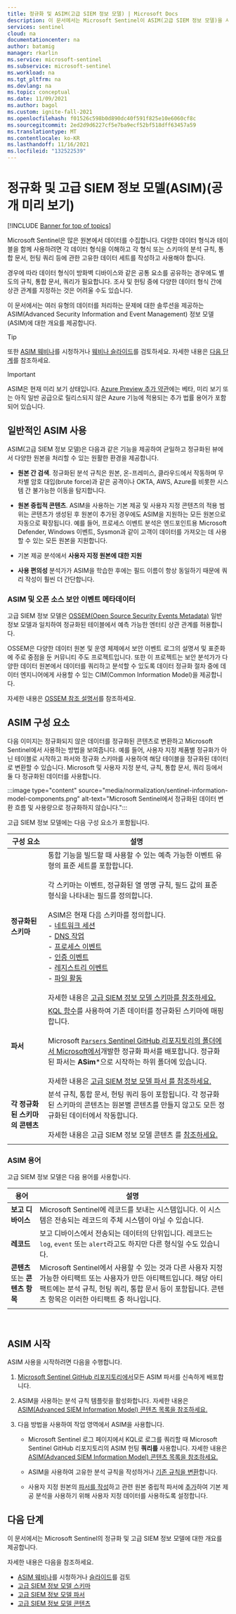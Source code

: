 ```yaml
---
title: 정규화 및 ASIM(고급 SIEM 정보 모델) | Microsoft Docs
description: 이 문서에서는 Microsoft Sentinel이 ASIM(고급 SIEM 정보 모델)을 사용하여 다양한 원본의 데이터를 정규화하는 방법을 설명합니다.
services: sentinel
cloud: na
documentationcenter: na
author: batamig
manager: rkarlin
ms.service: microsoft-sentinel
ms.subservice: microsoft-sentinel
ms.workload: na
ms.tgt_pltfrm: na
ms.devlang: na
ms.topic: conceptual
ms.date: 11/09/2021
ms.author: bagol
ms.custom: ignite-fall-2021
ms.openlocfilehash: f01526c598b0d890dc40f591f825e10e6060cf8c
ms.sourcegitcommit: 2ed2d9d6227cf5e7ba9ecf52bf518dff63457a59
ms.translationtype: MT
ms.contentlocale: ko-KR
ms.lasthandoff: 11/16/2021
ms.locfileid: "132522539"
---
```

# <a name="normalization-and-the-advanced-siem-information-model-asim-public-preview"></a>정규화 및 고급 SIEM 정보 모델(ASIM)(공개 미리 보기)

[!INCLUDE [Banner for top of topics](./includes/banner.md)]

Microsoft Sentinel은 많은 원본에서 데이터를 수집합니다. 다양한 데이터 형식과 테이블을 함께 사용하려면 각 데이터 형식을 이해하고 각 형식 또는 스키마의 분석 규칙, 통합 문서, 헌팅 쿼리 등에 관한 고유한 데이터 세트를 작성하고 사용해야 합니다.


경우에 따라 데이터 형식이 방화벽 디바이스와 같은 공통 요소를 공유하는 경우에도 별도의 규칙, 통합 문서, 쿼리가 필요합니다. 조사 및 헌팅 중에 다양한 데이터 형식 간에 상관 관계를 지정하는 것은 어려울 수도 있습니다.

이 문서에서는 여러 유형의 데이터를 처리하는 문제에 대한 솔루션을 제공하는 ASIM(Advanced Security Information and Event Management) 정보 모델(ASIM)에 대한 개요를 제공합니다.

> [!TIP]
> 또한 [ASIM 웨비나](https://www.youtube.com/watch?v=WoGD-JeC7ng)를 시청하거나 [웨비나 슬라이드](https://1drv.ms/b/s!AnEPjr8tHcNmjDY1cro08Fk3KUj-?e=murYHG)를 검토하세요. 자세한 내용은 [다음 단계](#next-steps)를 참조하세요.
>

> [!IMPORTANT]
> ASIM은 현재 미리 보기 상태입니다. [Azure Preview 추가 약관](https://azure.microsoft.com/support/legal/preview-supplemental-terms/)에는 베타, 미리 보기 또는 아직 일반 공급으로 릴리스되지 않은 Azure 기능에 적용되는 추가 법률 용어가 포함되어 있습니다.
>

## <a name="common-asim-usage"></a>일반적인 ASIM 사용

ASIM(고급 SIEM 정보 모델)은 다음과 같은 기능을 제공하여 균일하고 정규화된 뷰에서 다양한 원본을 처리할 수 있는 원활한 환경을 제공합니다.

- **원본 간 검색**. 정규화된 분석 규칙은 원본, 온-프레미스, 클라우드에서 작동하며 무차별 암호 대입(brute force)과 같은 공격이나 OKTA, AWS, Azure를 비롯한 시스템 간 불가능한 이동을 탐지합니다.

- **원본 중립적 콘텐츠**. ASIM을 사용하는 기본 제공 및 사용자 지정 콘텐츠의 적용 범위는 콘텐츠가 생성된 후 원본이 추가된 경우에도 ASIM을 지원하는 모든 원본으로 자동으로 확장됩니다. 예를 들어, 프로세스 이벤트 분석은 엔드포인트용 Microsoft Defender, Windows 이벤트, Sysmon과 같이 고객이 데이터를 가져오는 데 사용할 수 있는 모든 원본을 지원합니다.

- 기본 제공 분석에서 **사용자 지정 원본에 대한 지원**

- **사용 편의성** 분석가가 ASIM을 학습한 후에는 필드 이름이 항상 동일하기 때문에 쿼리 작성이 훨씬 더 간단합니다.

### <a name="asim-and-the-open-source-security-events-metadata"></a>ASIM 및 오픈 소스 보안 이벤트 메타데이터

고급 SIEM 정보 모델은 [OSSEM(Open Source Security Events Metadata)](https://ossemproject.com/intro.html) 일반 정보 모델과 일치하여 정규화된 테이블에서 예측 가능한 엔터티 상관 관계를 허용합니다.

OSSEM은 다양한 데이터 원본 및 운영 체제에서 보안 이벤트 로그의 설명서 및 표준화에 주로 중점을 둔 커뮤니티 주도 프로젝트입니다. 또한 이 프로젝트는 보안 분석가가 다양한 데이터 원본에서 데이터를 쿼리하고 분석할 수 있도록 데이터 정규화 절차 중에 데이터 엔지니어에게 사용할 수 있는 CIM(Common Information Model)을 제공합니다.

자세한 내용은 [OSSEM 참조 설명서](https://ossemproject.com/cdm/guidelines/entity_structure.html)를 참조하세요.

## <a name="asim-components"></a>ASIM 구성 요소

다음 이미지는 정규화되지 않은 데이터를 정규화된 콘텐츠로 변환하고 Microsoft Sentinel에서 사용하는 방법을 보여줍니다. 예를 들어, 사용자 지정 제품별 정규화가 아닌 테이블로 시작하고 파서와 정규화 스키마를 사용하여 해당 테이블을 정규화된 데이터로 변환할 수 있습니다. Microsoft 및 사용자 지정 분석, 규칙, 통합 문서, 쿼리 등에서 둘 다 정규화된 데이터를 사용합니다.

 :::image type="content" source="media/normalization/sentinel-information-model-components.png" alt-text="Microsoft Sentinel에서 정규화된 데이터 변환 흐름 및 사용량으로 정규화하지 않습니다.":::

고급 SIEM 정보 모델에는 다음 구성 요소가 포함됩니다.

|구성 요소  |설명  |
|---------|---------|
|**정규화된 스키마**     |   통합 기능을 빌드할 때 사용할 수 있는 예측 가능한 이벤트 유형의 표준 세트를 포함합니다. <br><br>각 스키마는 이벤트, 정규화된 열 명명 규칙, 필드 값의 표준 형식을 나타내는 필드를 정의합니다. <br><br> ASIM은 현재 다음 스키마를 정의합니다.<br> - [네트워크 세션](./network-normalization-schema.md)<br> - [DNS 작업](dns-normalization-schema.md)<br> - [프로세스 이벤트](process-events-normalization-schema.md)<br> - [인증 이벤트](authentication-normalization-schema.md)<br> - [레지스트리 이벤트](registry-event-normalization-schema.md)<br> - [파일 활동](file-event-normalization-schema.md)  <br><br>자세한 내용은 [고급 SIEM 정보 모델 스키마를 참조하세요.](normalization-about-schemas.md)  |
|**파서**     |  [KQL 함수](/azure/data-explorer/kusto/query/functions/user-defined-functions)를 사용하여 기존 데이터를 정규화된 스키마에 매핑합니다. <br><br>Microsoft [ `Parsers` Sentinel GitHub 리포지토리의 폴더에서 Microsoft에서](https://github.com/Azure/Azure-Sentinel/tree/master/Parsers)개발한 정규화 파서를 배포합니다. 정규화된 파서는 **ASim***으로 시작하는 하위 폴더에 있습니다.  <br><br>자세한 내용은 [고급 SIEM 정보 모델 파서 를 참조하세요.](normalization-about-parsers.md)     |
|**각 정규화된 스키마의 콘텐츠**     |    분석 규칙, 통합 문서, 헌팅 쿼리 등이 포함됩니다. 각 정규화된 스키마의 콘텐츠는 원본별 콘텐츠를 만들지 않고도 모든 정규화된 데이터에서 작동합니다. <br><br>자세한 내용은 고급 SIEM 정보 모델 콘텐츠 를 [참조하세요.](normalization-content.md)   |
| | |

### <a name="asim-terminology"></a>ASIM 용어

고급 SIEM 정보 모델은 다음 용어를 사용합니다.

|용어  |설명  |
|---------|---------|
|**보고 디바이스**     |   Microsoft Sentinel에 레코드를 보내는 시스템입니다. 이 시스템은 전송되는 레코드의 주체 시스템이 아닐 수 있습니다.      |
|**레코드**     |보고 디바이스에서 전송되는 데이터의 단위입니다. 레코드는 `log`, `event` 또는 `alert`라고도 하지만 다른 형식일 수도 있습니다.         |
|**콘텐츠** 또는 **콘텐츠 항목**     |Microsoft Sentinel에서 사용할 수 있는 것과 다른 사용자 지정 가능한 아티팩트 또는 사용자가 만든 아티팩트입니다. 해당 아티팩트에는 분석 규칙, 헌팅 쿼리, 통합 문서 등이 포함됩니다. 콘텐츠 항목은 이러한 아티팩트 중 하나입니다.|
| | |

<br>

## <a name="getting-started-with-asim"></a>ASIM 시작

ASIM 사용을 시작하려면 다음을 수행합니다.

1. [Microsoft Sentinel GitHub 리포지토리에서](https://aka.ms/AzSentinelASim)모든 ASIM 파서를 신속하게 배포합니다.

1. ASIM을 사용하는 분석 규칙 템플릿을 활성화합니다. 자세한 내용은 [ASIM(Advanced SIEM Information Model) 콘텐츠 목록을 참조하세요.](normalization-content.md#builtin)

1. 다음 방법을 사용하여 작업 영역에서 ASIM을 사용합니다.

    - Microsoft Sentinel 로그 페이지에서 KQL로 로그를 쿼리할 때 Microsoft Sentinel GitHub 리포지토리의 ASIM 헌팅 **쿼리를** 사용합니다. 자세한 내용은 [ASIM(Advanced SIEM Information Model) 콘텐츠 목록을 참조하세요.](normalization-content.md#builtin)

    - ASIM을 사용하여 고유한 분석 규칙을 작성하거나 [기존 규칙을 변환](normalization-content.md#builtin)합니다.

    - 사용자 지정 원본의 [파서를 작성](normalization-about-parsers.md)하고 관련 원본 중립적 파서에 [추가](normalization-about-parsers.md#include)하여 기본 제공 분석을 사용하기 위해 사용자 지정 데이터를 사용하도록 설정합니다.

## <a name="next-steps"></a><a name="next-steps"></a>다음 단계

이 문서에서는 Microsoft Sentinel의 정규화 및 고급 SIEM 정보 모델에 대한 개요를 제공합니다.

자세한 내용은 다음을 참조하세요.

- [ASIM 웨비나](https://www.youtube.com/watch?v=WoGD-JeC7ng)를 시청하거나 [슬라이드](https://1drv.ms/b/s!AnEPjr8tHcNmjDY1cro08Fk3KUj-?e=murYHG)를 검토
- [고급 SIEM 정보 모델 스키마](normalization-about-schemas.md)
- [고급 SIEM 정보 모델 파서](normalization-about-parsers.md)
- [고급 SIEM 정보 모델 콘텐츠](normalization-content.md)
